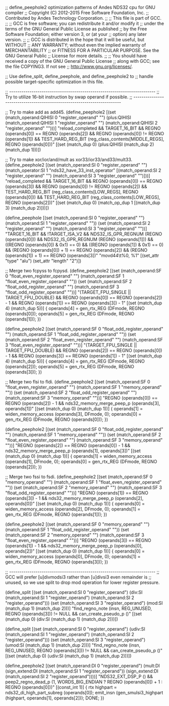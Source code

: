;; define_peephole2 optimization patterns of Andes NDS32 cpu for GNU compiler
;; Copyright (C) 2012-2015 Free Software Foundation, Inc.
;; Contributed by Andes Technology Corporation.
;;
;; This file is part of GCC.
;;
;; GCC is free software; you can redistribute it and/or modify it
;; under the terms of the GNU General Public License as published
;; by the Free Software Foundation; either version 3, or (at your
;; option) any later version.
;;
;; GCC is distributed in the hope that it will be useful, but WITHOUT
;; ANY WARRANTY; without even the implied warranty of MERCHANTABILITY
;; or FITNESS FOR A PARTICULAR PURPOSE.  See the GNU General Public
;; License for more details.
;;
;; You should have received a copy of the GNU General Public License
;; along with GCC; see the file COPYING3.  If not see
;; <http://www.gnu.org/licenses/>.


;; Use define_split, define_peephole, and define_peephole2 to
;; handle possible target-specific optimization in this file.

;; ------------------------------------------------------------------------
;; Try to utilize 16-bit instruction by swap operand if possible.
;; ------------------------------------------------------------------------

;; Try to make add as add45.
(define_peephole2
  [(set (match_operand:QIHISI 0 "register_operand"              "")
	(plus:QIHISI (match_operand:QIHISI 1 "register_operand" "")
		     (match_operand:QIHISI 2 "register_operand" "")))]
  "reload_completed
   && TARGET_16_BIT
   && REGNO (operands[0]) == REGNO (operands[2])
   && REGNO (operands[0]) != REGNO (operands[1])
   && TEST_HARD_REG_BIT (reg_class_contents[MIDDLE_REGS], REGNO (operands[0]))"
  [(set (match_dup 0) (plus:QIHISI (match_dup 2) (match_dup 1)))])

;; Try to make xor/ior/and/mult as xor33/ior33/and33/mult33.
(define_peephole2
  [(set (match_operand:SI 0 "register_operand"    "")
	(match_operator:SI 1 "nds32_have_33_inst_operator"
	  [(match_operand:SI 2 "register_operand" "")
	   (match_operand:SI 3 "register_operand" "")]))]
  "reload_completed
   && TARGET_16_BIT
   && REGNO (operands[0]) == REGNO (operands[3])
   && REGNO (operands[0]) != REGNO (operands[2])
   && TEST_HARD_REG_BIT (reg_class_contents[LOW_REGS], REGNO (operands[0]))
   && TEST_HARD_REG_BIT (reg_class_contents[LOW_REGS], REGNO (operands[2]))"
  [(set (match_dup 0) (match_op_dup 1 [(match_dup 3) (match_dup 2)]))])

(define_peephole
  [(set (match_operand:SI 0 "register_operand" "")
	(match_operand:SI 1 "register_operand" ""))
   (set (match_operand:SI 2 "register_operand" "")
	(match_operand:SI 3 "register_operand" ""))]
  "TARGET_16_BIT
   && !TARGET_ISA_V2
   && NDS32_IS_GPR_REGNUM (REGNO (operands[0]))
   && NDS32_IS_GPR_REGNUM (REGNO (operands[1]))
   && ((REGNO (operands[0]) & 0x1) == 0)
   && ((REGNO (operands[1]) & 0x1) == 0)
   && (REGNO (operands[0]) + 1) == REGNO (operands[2])
   && (REGNO (operands[1]) + 1) == REGNO (operands[3])"
  "movd44\t%0, %1"
  [(set_attr "type"   "alu")
   (set_attr "length" "2")])

;; Merge two fcpyss to fcpysd.
(define_peephole2
  [(set (match_operand:SF 0 "float_even_register_operand" "")
	(match_operand:SF 1 "float_even_register_operand" ""))
   (set (match_operand:SF 2 "float_odd_register_operand"  "")
	(match_operand:SF 3 "float_odd_register_operand"  ""))]
  "(TARGET_FPU_SINGLE || TARGET_FPU_DOUBLE)
   && REGNO (operands[0]) == REGNO (operands[2]) - 1
   && REGNO (operands[1]) == REGNO (operands[3]) - 1"
  [(set (match_dup 4) (match_dup 5))]
  {
    operands[4] = gen_rtx_REG (DFmode, REGNO (operands[0]));
    operands[5] = gen_rtx_REG (DFmode, REGNO (operands[1]));
  })

(define_peephole2
  [(set (match_operand:SF 0 "float_odd_register_operand"  "")
	(match_operand:SF 1 "float_odd_register_operand"  ""))
   (set (match_operand:SF 2 "float_even_register_operand" "")
	(match_operand:SF 3 "float_even_register_operand" ""))]
  "(TARGET_FPU_SINGLE || TARGET_FPU_DOUBLE)
   && REGNO (operands[2]) == REGNO (operands[0]) - 1
   && REGNO (operands[3]) == REGNO (operands[1]) - 1"
  [(set (match_dup 4) (match_dup 5))]
  {
    operands[4] = gen_rtx_REG (DFmode, REGNO (operands[2]));
    operands[5] = gen_rtx_REG (DFmode, REGNO (operands[3]));
  })

;; Merge two flsi to fldi.
(define_peephole2
  [(set (match_operand:SF 0 "float_even_register_operand" "")
	(match_operand:SF 1 "memory_operand" ""))
   (set (match_operand:SF 2 "float_odd_register_operand" "")
	(match_operand:SF 3 "memory_operand" ""))]
  "REGNO (operands[0]) == REGNO (operands[2]) - 1
   && nds32_memory_merge_peep_p (operands[3], operands[1])"
  [(set (match_dup 0) (match_dup 1))]
{
    operands[1] = widen_memory_access (operands[3], DFmode, 0);
    operands[0] = gen_rtx_REG (DFmode, REGNO (operands[0]));
})

(define_peephole2
  [(set (match_operand:SF 0 "float_odd_register_operand" "")
	(match_operand:SF 1 "memory_operand" ""))
   (set (match_operand:SF 2 "float_even_register_operand" "")
	(match_operand:SF 3 "memory_operand" ""))]
  "REGNO (operands[2]) == REGNO (operands[0]) - 1
   && nds32_memory_merge_peep_p (operands[1], operands[3])"
  [(set (match_dup 0) (match_dup 1))]
{
    operands[1] = widen_memory_access (operands[1], DFmode, 0);
    operands[0] = gen_rtx_REG (DFmode, REGNO (operands[2]));
})

;; Merge two fssi to fsdi.
(define_peephole2
  [(set (match_operand:SF 0 "memory_operand" "")
	(match_operand:SF 1 "float_even_register_operand" ""))
   (set (match_operand:SF 2 "memory_operand" "")
	(match_operand:SF 3 "float_odd_register_operand" ""))]
  "REGNO (operands[1]) == REGNO (operands[3]) - 1
   && nds32_memory_merge_peep_p (operands[2], operands[0])"
  [(set (match_dup 0) (match_dup 1))]
{
  operands[0] = widen_memory_access (operands[2], DFmode, 0);
  operands[1] = gen_rtx_REG (DFmode, REGNO (operands[1]));
})

(define_peephole2
  [(set (match_operand:SF 0 "memory_operand" "")
	(match_operand:SF 1 "float_odd_register_operand" ""))
   (set (match_operand:SF 2 "memory_operand" "")
	(match_operand:SF 3 "float_even_register_operand" ""))]
  "REGNO (operands[3]) == REGNO (operands[1]) - 1
   && nds32_memory_merge_peep_p (operands[0], operands[2])"
  [(set (match_dup 0) (match_dup 1))]
{
  operands[0] = widen_memory_access (operands[0], DFmode, 0);
  operands[1] = gen_rtx_REG (DFmode, REGNO (operands[3]));
})

;; ------------------------------------------------------------------------
;; GCC will prefer [u]divmodsi3 rather than [u]divsi3 even remainder is
;; unused, so we use split to drop mod operation for lower register pressure.

(define_split
  [(set (match_operand:SI 0 "register_operand")
	(div:SI (match_operand:SI 1 "register_operand")
		(match_operand:SI 2 "register_operand")))
   (set (match_operand:SI 3 "register_operand")
	(mod:SI (match_dup 1) (match_dup 2)))]
  "find_regno_note (insn, REG_UNUSED, REGNO (operands[3])) != NULL
   && can_create_pseudo_p ()"
  [(set (match_dup 0)
	(div:SI (match_dup 1)
		(match_dup 2)))])

(define_split
  [(set (match_operand:SI 0 "register_operand")
	(udiv:SI (match_operand:SI 1 "register_operand")
		 (match_operand:SI 2 "register_operand")))
   (set (match_operand:SI 3 "register_operand")
	(umod:SI (match_dup 1) (match_dup 2)))]
  "find_regno_note (insn, REG_UNUSED, REGNO (operands[3])) != NULL
   && can_create_pseudo_p ()"
  [(set (match_dup 0)
	(udiv:SI (match_dup 1)
		 (match_dup 2)))])

(define_peephole2
  [(set (match_operand:DI 0 "register_operand")
	(mult:DI (sign_extend:DI (match_operand:SI 1 "register_operand"))
		 (sign_extend:DI (match_operand:SI 2 "register_operand"))))]
  "NDS32_EXT_DSP_P ()
   && peep2_regno_dead_p (1, WORDS_BIG_ENDIAN ? REGNO (operands[0]) + 1 : REGNO (operands[0]))"
  [(const_int 1)]
{
  rtx highpart = nds32_di_high_part_subreg (operands[0]);
  emit_insn (gen_smulsi3_highpart (highpart, operands[1], operands[2]));
  DONE;
})
